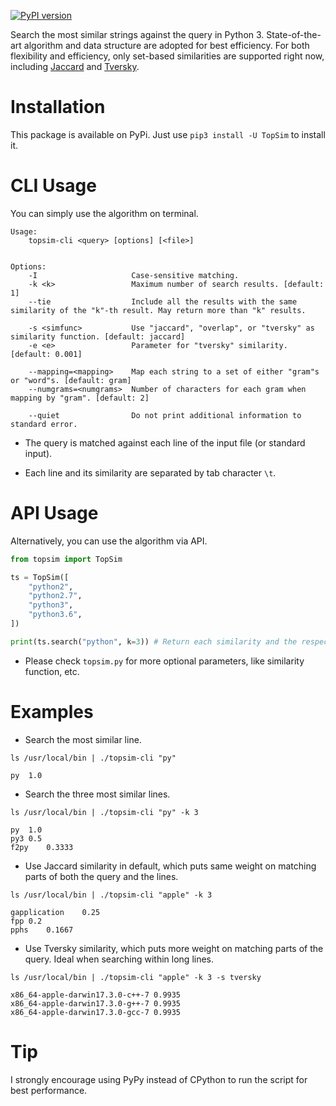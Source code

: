 [![PyPI version](https://badge.fury.io/py/topsim.svg)](https://badge.fury.io/py/topsim)

Search the most similar strings against the query in Python 3. State-of-the-art algorithm and data structure are adopted for best efficiency. For both flexibility and efficiency, only set-based similarities are supported right now, including [Jaccard](https://en.wikipedia.org/wiki/Jaccard_index) and [Tversky](https://en.wikipedia.org/wiki/Tversky_index).

# Installation

This package is available on PyPi. Just use `pip3 install -U TopSim` to install it.

# CLI Usage

You can simply use the algorithm on terminal.

```
Usage:
    topsim-cli <query> [options] [<file>]


Options:
    -I                     Case-sensitive matching.
    -k <k>                 Maximum number of search results. [default: 1]
    --tie                  Include all the results with the same similarity of the "k"-th result. May return more than "k" results.

    -s <simfunc>           Use "jaccard", "overlap", or "tversky" as similarity function. [default: jaccard]
    -e <e>                 Parameter for "tversky" similarity. [default: 0.001]

    --mapping=<mapping>    Map each string to a set of either "gram"s or "word"s. [default: gram]
    --numgrams=<numgrams>  Number of characters for each gram when mapping by "gram". [default: 2]

    --quiet                Do not print additional information to standard error.
```

* The query is matched against each line of the input file (or standard input).

- Each line and its similarity are separated by tab character `\t`.

# API Usage

Alternatively, you can use the algorithm via API.

``` python
from topsim import TopSim

ts = TopSim([
    "python2",
    "python2.7",
    "python3",
    "python3.6",
])

print(ts.search("python", k=3)) # Return each similarity and the respective line numbers.
```

* Please check `topsim.py` for more optional parameters, like similarity function, etc.

# Examples

* Search the most similar line.

`ls /usr/local/bin | ./topsim-cli "py"`

```
py	1.0
```

* Search the three most similar lines.

`ls /usr/local/bin | ./topsim-cli "py" -k 3`

```
py	1.0
py3	0.5
f2py	0.3333
```

* Use Jaccard similarity in default, which puts same weight on matching parts of both the query and the lines.

`ls /usr/local/bin | ./topsim-cli "apple" -k 3`

```
gapplication	0.25
fpp	0.2
pphs	0.1667
```

* Use Tversky similarity, which puts more weight on matching parts of the query. Ideal when searching within long lines.

`ls /usr/local/bin | ./topsim-cli "apple" -k 3 -s tversky`

```
x86_64-apple-darwin17.3.0-c++-7	0.9935
x86_64-apple-darwin17.3.0-g++-7	0.9935
x86_64-apple-darwin17.3.0-gcc-7	0.9935
```

# Tip
I strongly encourage using PyPy instead of CPython to run the script for best performance.
